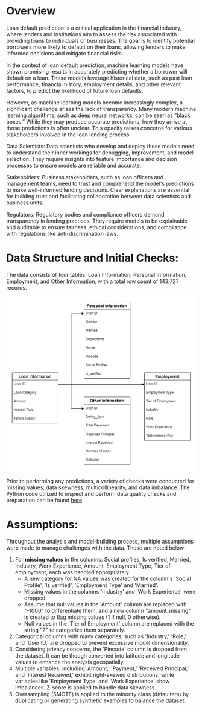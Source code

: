 # Overview
Loan default prediction is a critical application in the financial industry, where lenders and institutions aim to assess the risk associated with providing loans to individuals or businesses. The goal is to identify potential borrowers more likely to default on their loans, allowing lenders to make informed decisions and mitigate financial risks.

In the context of loan default prediction, machine learning models have shown promising results in accurately predicting whether a borrower will default on a loan. These models leverage historical data, such as past loan performance, financial history, employment details, and other relevant factors, to predict the likelihood of future loan defaults.

However, as machine learning models become increasingly complex, a significant challenge arises the lack of transparency. Many modern machine learning algorithms, such as deep neural networks, can be seen as "black boxes." While they may produce accurate predictions, how they arrive at those predictions is often unclear. This opacity raises concerns for various stakeholders involved in the loan lending process:

Data Scientists: Data scientists who develop and deploy these models need to understand their inner workings for debugging, improvement, and model selection. They require insights into feature importance and decision processes to ensure models are reliable and accurate.

Stakeholders: Business stakeholders, such as loan officers and management teams, need to trust and comprehend the model's predictions to make well-informed lending decisions. Clear explanations are essential for building trust and facilitating collaboration between data scientists and business units.

Regulators: Regulatory bodies and compliance officers demand transparency in lending practices. They require models to be explainable and auditable to ensure fairness, ethical considerations, and compliance with regulations like anti-discrimination laws.

# Data Structure and Initial Checks:
The data consists of four tables: Loan Information, Personal Information, Employment, and Other Information, with a total row count of 143,727 records. 

![ER Diagram](https://github.com/manmeetkaurbaxi/loan-default-prediction/blob/main/Images/data_structure_diagram.png)

Prior to performing any predictions, a variety of checks were conducted for missing values, data skewness, multicollinearity, and data imbalance. The Python code utilized to inspect and perform data quality checks and preparation can be found [here](https://github.com/manmeetkaurbaxi/loan-default-prediction/blob/main/Notebooks/1.%20Data%20prep%20and%20ML.ipynb). 

# Assumptions:
Throughout the analysis and model-building process, multiple assumptions were made to manage challenges with the data. These are noted below:
1. For **missing values** in the columns: Social profiles, Is verified, Married, Industry, Work Experience, Amount, Employment Type, Tier of employment, each was handled appropriately.
   - A new category for NA values was created for the column's 'Social Profile', 'Is verified', 'Employment Type' and 'Married'.
   - Missing values in the columns 'Industry' and 'Work Experience' were dropped.
   - Assume that null values in the 'Amount' column are replaced with "-1000" to differentiate them, and a new column "amount_missing" is created to flag missing values (1 if null, 0 otherwise).
   - Null values in the 'Tier of Employment' column are replaced with the string "Z" to categorize them separately.
2. Categorical columns with many categories, such as 'Industry,' 'Role,' and 'User ID,' are dropped to prevent excessive model dimensionality.
3. Considering privacy concerns, the 'Pincode' column is dropped from the dataset. It can be though converted into latitude and longitude values to enhance the analysis geospatially.
4. Multiple variables, including 'Amount,' 'Payment,' 'Received Principal,' and 'Interest Received,' exhibit right-skewed distributions, while variables like 'Employment Type' and 'Work Experience' show imbalances. Z-score is applied to handle data skewness.
5. Oversampling (SMOTE) is applied to the minority class (defaulters) by duplicating or generating synthetic examples to balance the dataset.
